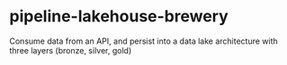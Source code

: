 # pipeline-lakehouse-brewery
Consume data from an API, and persist into a data lake architecture with three layers (bronze, silver, gold)
